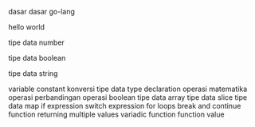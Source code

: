 dasar dasar go-lang

hello world



tipe data number



tipe data boolean



tipe data string




variable
constant
konversi tipe data
type declaration
operasi matematika
operasi perbandingan
operasi boolean
tipe data array
tipe data slice
tipe data map
if expression
switch expression
for loops
break and continue
function
returning multiple values
variadic function
function value
